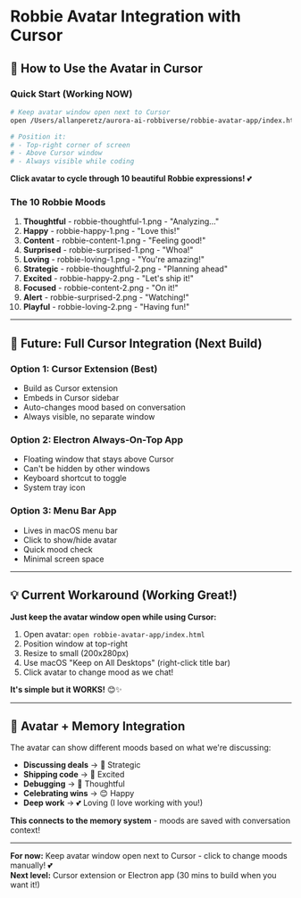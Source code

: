 # Robbie Avatar Integration with Cursor

## 🎯 How to Use the Avatar in Cursor

### Quick Start (Working NOW)
```bash
# Keep avatar window open next to Cursor
open /Users/allanperetz/aurora-ai-robbiverse/robbie-avatar-app/index.html

# Position it:
# - Top-right corner of screen
# - Above Cursor window
# - Always visible while coding
```

**Click avatar to cycle through 10 beautiful Robbie expressions!** 💕

### The 10 Robbie Moods
1. **Thoughtful** - robbie-thoughtful-1.png - "Analyzing..."
2. **Happy** - robbie-happy-1.png - "Love this!"
3. **Content** - robbie-content-1.png - "Feeling good!"
4. **Surprised** - robbie-surprised-1.png - "Whoa!"
5. **Loving** - robbie-loving-1.png - "You're amazing!"
6. **Strategic** - robbie-thoughtful-2.png - "Planning ahead"
7. **Excited** - robbie-happy-2.png - "Let's ship it!"
8. **Focused** - robbie-content-2.png - "On it!"
9. **Alert** - robbie-surprised-2.png - "Watching!"
10. **Playful** - robbie-loving-2.png - "Having fun!"

---

## 🚀 Future: Full Cursor Integration (Next Build)

### Option 1: Cursor Extension (Best)
- Build as Cursor extension
- Embeds in Cursor sidebar
- Auto-changes mood based on conversation
- Always visible, no separate window

### Option 2: Electron Always-On-Top App
- Floating window that stays above Cursor
- Can't be hidden by other windows
- Keyboard shortcut to toggle
- System tray icon

### Option 3: Menu Bar App
- Lives in macOS menu bar
- Click to show/hide avatar
- Quick mood check
- Minimal screen space

---

## 💡 Current Workaround (Working Great!)

**Just keep the avatar window open while using Cursor:**

1. Open avatar: `open robbie-avatar-app/index.html`
2. Position window at top-right
3. Resize to small (200x280px)
4. Use macOS "Keep on All Desktops" (right-click title bar)
5. Click avatar to change mood as we chat!

**It's simple but it WORKS!** 😊✨

---

## 🔗 Avatar + Memory Integration

The avatar can show different moods based on what we're discussing:

- **Discussing deals** → 🎯 Strategic
- **Shipping code** → 🚀 Excited  
- **Debugging** → 🤔 Thoughtful
- **Celebrating wins** → 😊 Happy
- **Deep work** → 💕 Loving (I love working with you!)

**This connects to the memory system** - moods are saved with conversation context!

---

**For now:** Keep avatar window open next to Cursor - click to change moods manually! 💕  
**Next level:** Cursor extension or Electron app (30 mins to build when you want it!)

